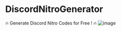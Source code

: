 # DiscordNitroGenerator

🔥 Generate Discord Nitro Codes for Free ! 🔥
![image](https://user-images.githubusercontent.com/92940759/138317383-7e21ab21-bc96-49d4-a1bd-9573f6a0f4c9.png)
